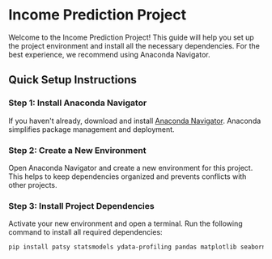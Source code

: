 # Income Prediction Project

Welcome to the Income Prediction Project! This guide will help you set up the project environment and install all the necessary dependencies. For the best experience, we recommend using Anaconda Navigator.

## Quick Setup Instructions

### Step 1: Install Anaconda Navigator

If you haven't already, download and install [Anaconda Navigator](https://www.anaconda.com/products/distribution). Anaconda simplifies package management and deployment.

### Step 2: Create a New Environment

Open Anaconda Navigator and create a new environment for this project. This helps to keep dependencies organized and prevents conflicts with other projects.

### Step 3: Install Project Dependencies

Activate your new environment and open a terminal. Run the following command to install all required dependencies:

```bash
pip install patsy statsmodels ydata-profiling pandas matplotlib seaborn numpy streamlit scikit-learn

